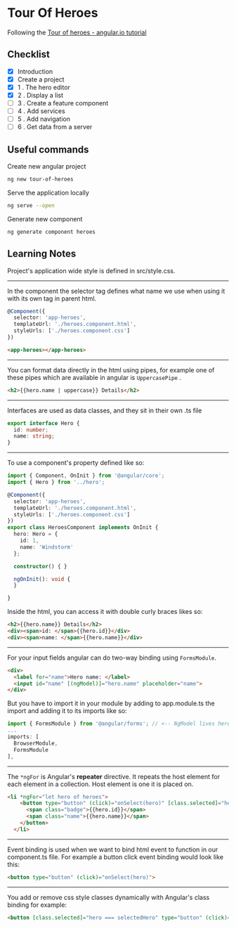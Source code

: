 # Tour  Of Heroes

Following the [Tour of heroes - angular.io tutorial](https://angular.io/tutorial)

## Checklist

- [x] Introduction
- [x] Create a project
- [x] 1 . The hero editor
- [x] 2 . Display a list
- [ ] 3 . Create a feature component
- [ ] 4 . Add services
- [ ] 5 . Add navigation
- [ ] 6 . Get data from a server

## Useful commands

Create new angular project

```bash
ng new tour-of-heroes
```

Serve the application locally

```bash
ng serve --open
```

Generate new component

```bash
ng generate component heroes
```

## Learning Notes

Project's application wide style is defined in src/style.css.

------

In the component the selector tag defines what name we use when using it with its own tag in parent html.

```typescript
@Component({
  selector: 'app-heroes',
  templateUrl: './heroes.component.html',
  styleUrls: ['./heroes.component.css']
})
```

```html
<app-heroes></app-heroes>
```

------

You can format data directly in the html using pipes, for example one of these pipes which are available in angular is `UppercasePipe` .

```html
<h2>{{hero.name | uppercase}} Details</h2>
```

------

Interfaces are used as data classes, and they sit in their own .ts file

```typescript
export interface Hero {
  id: number;
  name: string;
}
```

------

To use a component's property defined like so:

```typescript
import { Component, OnInit } from '@angular/core';
import { Hero } from '../hero';

@Component({
  selector: 'app-heroes',
  templateUrl: './heroes.component.html',
  styleUrls: ['./heroes.component.css']
})
export class HeroesComponent implements OnInit {
  hero: Hero = {
    id: 1,
    name: 'Windstorm'
  };

  constructor() { }

  ngOnInit(): void {
  }

}
```

Inside the html, you can access it with double curly braces likes so:

```html
<h2>{{hero.name}} Details</h2>
<div><span>id: </span>{{hero.id}}</div>
<div><span>name: </span>{{hero.name}}</div>
```

------

For your input fields angular can do two-way binding using `FormsModule`.

```html
<div>
  <label for="name">Hero name: </label>
  <input id="name" [(ngModel)]="hero.name" placeholder="name">
</div>
```

But you have to import it in your module by adding to app.module.ts the import and adding it to its imports like so:

```typescript
import { FormsModule } from '@angular/forms'; // <-- NgModel lives here
...
imports: [
  BrowserModule,
  FormsModule
],
```

------

The `*ngFor` is Angular's **repeater** directive. It repeats the host element for each element in a collection. Host element is one it is placed on.

```html
<li *ngFor="let hero of heroes">
    <button type="button" (click)="onSelect(hero)" [class.selected]="hero === selectedHero">
      <span class="badge">{{hero.id}}</span>
      <span class="name">{{hero.name}}</span>
    </button>
  </li>
```

-------

Event binding is used when we want to bind html event to function in our component.ts file. For example a button click event binding would look like this:

```html
<button type="button" (click)="onSelect(hero)">
```

-------

You add or remove css style classes dynamically with Angular's class binding for example:

```html
<button [class.selected]="hero === selectedHero" type="button" (click)="onSelect(hero)">
```

